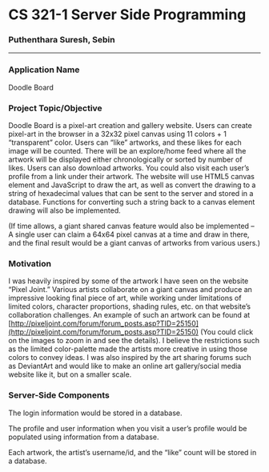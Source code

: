 # CS 321-1 Server Side Programming
### Puthenthara Suresh, Sebin
---

### Application Name
Doodle Board

### Project Topic/Objective
Doodle Board is a pixel-art creation and gallery website. Users can create pixel-art in the browser in a 32x32 pixel canvas using 11 colors + 1 “transparent” color. Users can “like” artworks, and these likes for each image will be counted. There will be an explore/home feed where all the artwork will be displayed either chronologically or sorted by number of likes. Users can also download artworks. You could also visit each user’s profile from a link under their artwork. The website will use HTML5 canvas element and JavaScript to draw the art, as well as convert the drawing to a string of hexadecimal values that can be sent to the server and stored in a database. Functions for converting such a string back to a canvas element drawing will also be implemented.

(If time allows, a giant shared canvas feature would also be implemented – A single user can claim a 64x64 pixel canvas at a time and draw in there, and the final result would be a giant canvas of artworks from various users.)


### Motivation
I was heavily inspired by some of the artwork I have seen on the website “Pixel Joint.” Various artists collaborate on a giant canvas and produce an impressive looking final piece of art, while working under limitations of limited colors, character proportions, shading rules, etc. on that website’s collaboration challenges. An example of such an artwork can be found at [http://pixeljoint.com/forum/forum_posts.asp?TID=25150](http://pixeljoint.com/forum/forum_posts.asp?TID=25150) (You could click on the images to zoom in and see the details). I believe the restrictions such as the limited color-palette made the artists more creative in using those colors to convey ideas. I was also inspired by the art sharing forums such as DeviantArt and would like to make an online art gallery/social media website like it, but on a smaller scale.

### Server-Side Components
The login information would be stored in a database.

The profile and user information when you visit a user’s profile would be populated using information from a database.

Each artwork, the artist’s username/id, and the “like” count will be stored in a database.

